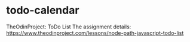 # todo-calendar
TheOdinProject: ToDo List
The assignment details: https://www.theodinproject.com/lessons/node-path-javascript-todo-list